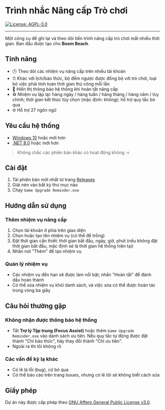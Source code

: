 ﻿# Trình nhắc Nâng cấp Trò chơi

[![License: AGPL-3.0](https://img.shields.io/badge/License-AGPL--3.0-blue.svg)](https://opensource.org/licenses/AGPL-3.0)

---

Một công cụ để ghi lại và theo dõi tiến trình nâng cấp trò chơi mất nhiều thời gian. Ban đầu được tạo cho **Boom Beach**.

## Tính năng

- 🕒 Theo dõi các nhiệm vụ nâng cấp trên nhiều tài khoản
- ⏰ Khác với lịch/báo thức, bộ đếm ngược được đồng bộ với trò chơi, loại bỏ việc phải tính toán thời gian thủ công mỗi lần
- 🔔 Hiển thị thông báo hệ thống khi hoàn tất nâng cấp
- ♻️ Nhiệm vụ lặp lại: hàng ngày / hàng tuần / hàng tháng / hàng năm / tùy chỉnh; thời gian kết thúc tùy chọn (mặc định: không); hỗ trợ quy tắc bỏ qua
- 🌐 Hỗ trợ 27 ngôn ngữ

## Yêu cầu hệ thống

- [Windows 10](https://www.microsoft.com/en-ca/software-download/windows10) hoặc mới hơn
- [.NET 8.0](https://dotnet.microsoft.com/en-us/download/dotnet/8.0) hoặc mới hơn

> Không chắc các phiên bản khác có hoạt động không :<

## Cài đặt

1. Tải phiên bản mới nhất từ trang [Releases](https://github.com/YuanXiQWQ/Game-Upgrade-Reminder/releases)
2. Giải nén vào bất kỳ thư mục nào
3. Chạy `Game Upgrade Reminder.exe`

## Hướng dẫn sử dụng

### Thêm nhiệm vụ nâng cấp

1. Chọn tài khoản ở phía trên giao diện
2. Chọn hoặc tạo tên nhiệm vụ (có thể để trống)
3. Đặt thời gian cần thiết: thời gian bắt đầu, ngày, giờ, phút (nếu không đặt thời gian bắt đầu, mặc định sẽ là thời gian hệ thống hiện tại)
4. Nhấn nút "Thêm" để tạo nhiệm vụ

### Quản lý nhiệm vụ

- Các nhiệm vụ đến hạn sẽ được làm nổi bật; nhấn "Hoàn tất" để đánh dấu hoàn thành
- Có thể xóa nhiệm vụ khỏi danh sách, và việc xóa có thể được hoàn tác trong vòng ba giây

## Câu hỏi thường gặp

### Không nhận được thông báo hệ thống

- Tắt **Trợ lý Tập trung (Focus Assist)** hoặc thêm `Game Upgrade Reminder.exe` vào danh sách ưu tiên. Nếu quy tắc tự động được đặt thành "Chỉ báo thức", hãy thay đổi thành "Chỉ ưu tiên".
- Ngoài ra thì tôi không rõ

### Các vấn đề kỳ lạ khác

- Có lẽ là lỗi (bug), cứ bỏ qua
- Có thể báo cáo trên trang Issues, nhưng có lẽ tôi sẽ không biết cách sửa

## Giấy phép

Dự án này được cấp phép theo [GNU Affero General Public License v3.0](../LICENSE).